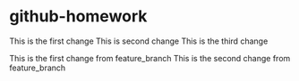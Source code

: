 # github-homework
This is the first change
This is second change
This is the third change

This is the first change from feature_branch
This is the second change from feature_branch